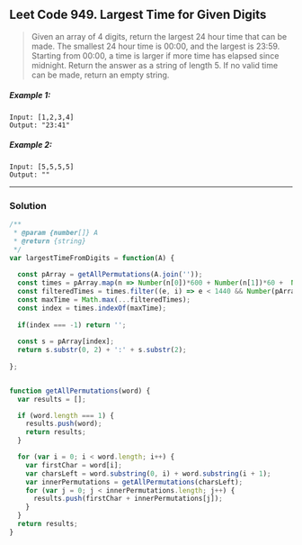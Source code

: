 ## Leet Code 949. Largest Time for Given Digits
 > Given an array of 4 digits, return the largest 24 hour time that can be made.
 > The smallest 24 hour time is 00:00, and the largest is 23:59.  Starting from 00:00, 
 > a time is larger if more time has elapsed since midnight.
 > Return the answer as a string of length 5.  If no valid time can be made, return an empty string.

##### Example 1:
```
Input: [1,2,3,4]
Output: "23:41"
```
##### Example 2:
```
Input: [5,5,5,5]
Output: ""
```
---

### Solution

```javascript
/**
 * @param {number[]} A
 * @return {string}
 */
var largestTimeFromDigits = function(A) {
  
  const pArray = getAllPermutations(A.join(''));
  const times = pArray.map(n => Number(n[0])*600 + Number(n[1])*60 +  Number(n[2])*10 +  Number(n[3]));
  const filteredTimes = times.filter((e, i) => e < 1440 && Number(pArray[i][2]) < 6);
  const maxTime = Math.max(...filteredTimes);
  const index = times.indexOf(maxTime);
  
  if(index === -1) return '';
  
  const s = pArray[index];
  return s.substr(0, 2) + ':' + s.substr(2);
  
};


function getAllPermutations(word) {
  var results = [];

  if (word.length === 1) {
    results.push(word);
    return results;
  }

  for (var i = 0; i < word.length; i++) {
    var firstChar = word[i];
    var charsLeft = word.substring(0, i) + word.substring(i + 1);
    var innerPermutations = getAllPermutations(charsLeft);
    for (var j = 0; j < innerPermutations.length; j++) {
      results.push(firstChar + innerPermutations[j]);
    }
  }
  return results;
}
```
